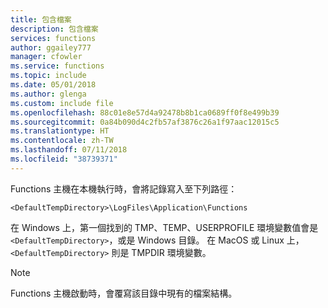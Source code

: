 ```yaml
---
title: 包含檔案
description: 包含檔案
services: functions
author: ggailey777
manager: cfowler
ms.service: functions
ms.topic: include
ms.date: 05/01/2018
ms.author: glenga
ms.custom: include file
ms.openlocfilehash: 88c01e8e57d4a92478b8b1ca0689ff0f8e499b39
ms.sourcegitcommit: 0a84b090d4c2fb57af3876c26a1f97aac12015c5
ms.translationtype: HT
ms.contentlocale: zh-TW
ms.lasthandoff: 07/11/2018
ms.locfileid: "38739371"
---
```

Functions 主機在本機執行時，會將記錄寫入至下列路徑：

```
<DefaultTempDirectory>\LogFiles\Application\Functions
```

在 Windows 上，第一個找到的 TMP、TEMP、USERPROFILE 環境變數值會是 `<DefaultTempDirectory>`，或是 Windows 目錄。
在 MacOS 或 Linux 上，`<DefaultTempDirectory>` 則是 TMPDIR 環境變數。

> [!NOTE]
> Functions 主機啟動時，會覆寫該目錄中現有的檔案結構。